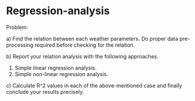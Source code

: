 # Regression-analysis

Problem:

a) Find the relation between each weather parameters. Do proper data
pre-processing required before checking for the relation.

b) Report your relation analysis with the following approaches.
1) Simple linear regression analysis.
2) Simple non-linear regression analysis. 

c) Calculate R\^2 values in each of the above-mentioned case and finally conclude
your results precisely.
